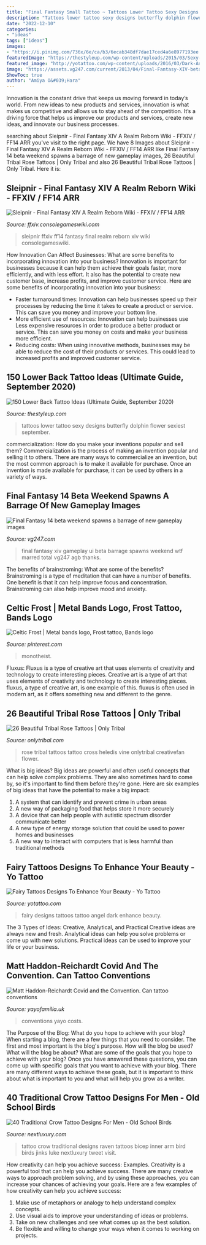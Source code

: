 ```yaml
---
title: "Final Fantasy Small Tattoo ~ Tattoos Lower Tattoo Sexy Designs Butterfly Dolphin Flower Sexiest September"
description: "Tattoos lower tattoo sexy designs butterfly dolphin flower sexiest september"
date: "2022-12-10"
categories:
- "ideas"
tags: ["ideas"]
images:
- "https://i.pinimg.com/736x/6e/ca/b3/6ecab348df7dae17ced4a6e8977193ee.jpg"
featuredImage: "https://thestyleup.com/wp-content/uploads/2015/03/Sexy-Lower-Back-Tattoos-for-Women-27.jpg"
featured_image: "http://yotattoo.com/wp-content/uploads/2016/03/Dark-Angel-Fairy-Tattoo-Designs.jpg"
image: "https://assets.vg247.com/current/2013/04/Final-Fantasy-XIV-beta-43.jpg"
ShowToc: true
author: "Amiya O&#039;Hara"
---
```



Innovation is the constant drive that keeps us moving forward in today’s world. From new ideas to new products and services, innovation is what makes us competitive and allows us to stay ahead of the competition. It’s a driving force that helps us improve our products and services, create new ideas, and innovate our business processes.

	

		
searching about Sleipnir - Final Fantasy XIV A Realm Reborn Wiki - FFXIV / FF14 ARR you've visit to the right page. We have 8 Images about Sleipnir - Final Fantasy XIV A Realm Reborn Wiki - FFXIV / FF14 ARR like Final Fantasy 14 beta weekend spawns a barrage of new gameplay images, 26 Beautiful Tribal Rose Tattoos | Only Tribal and also 26 Beautiful Tribal Rose Tattoos | Only Tribal. Here it is:
		
    
## Sleipnir - Final Fantasy XIV A Realm Reborn Wiki - FFXIV / FF14 ARR

<img loading=lazy src="https://ffxiv.consolegameswiki.com/mediawiki/images/thumb/a/a7/Sleipnir2.jpg/400px-Sleipnir2.jpg" onerror="this.onerror=null;this.src='https://tse2.mm.bing.net/th?id=OIP.4KCEuMsaBr015NQA8_mzpAAAAA&amp;pid=15.1';" alt="Sleipnir - Final Fantasy XIV A Realm Reborn Wiki - FFXIV / FF14 ARR">

_Source: ffxiv.consolegameswiki.com_

>sleipnir ffxiv ff14 fantasy final realm reborn xiv wiki consolegameswiki. 

	

How Innovation Can Affect Businesses: What are some benefits to incorporating innovation into your business?
Innovation is important for businesses because it can help them achieve their goals faster, more efficiently, and with less effort. It also has the potential to create new customer base, increase profits, and improve customer service. Here are some benefits of incorporating innovation into your business: 
- Faster turnaround times: Innovation can help businesses speed up their processes by reducing the time it takes to create a product or service. This can save you money and improve your bottom line. 
- More efficient use of resources: Innovation can help businesses use Less expensive resources in order to produce a better product or service. This can save you money on costs and make your business more efficient. 
- Reducing costs: When using innovative methods, businesses may be able to reduce the cost of their products or services. This could lead to increased profits and improved customer service.

    
## 150 Lower Back Tattoo Ideas (Ultimate Guide, September 2020)

<img loading=lazy src="https://thestyleup.com/wp-content/uploads/2015/03/Sexy-Lower-Back-Tattoos-for-Women-27.jpg" onerror="this.onerror=null;this.src='https://tse3.mm.bing.net/th?id=OIP.YUoFgXUzuTz8TGq11Ww_qgHaLH&amp;pid=15.1';" alt="150 Lower Back Tattoo Ideas (Ultimate Guide, September 2020)">

_Source: thestyleup.com_

>tattoos lower tattoo sexy designs butterfly dolphin flower sexiest september. 

	

commercialization: How do you make your inventions popular and sell them?
Commercialization is the process of making an invention popular and selling it to others. There are many ways to commercialize an invention, but the most common approach is to make it available for purchase. Once an invention is made available for purchase, it can be used by others in a variety of ways.

    
## Final Fantasy 14 Beta Weekend Spawns A Barrage Of New Gameplay Images

<img loading=lazy src="https://assets.vg247.com/current/2013/04/Final-Fantasy-XIV-beta-43.jpg" onerror="this.onerror=null;this.src='https://tse2.mm.bing.net/th?id=OIP.sEF_zLK2_u0oh-VZtHIJswHaEK&amp;pid=15.1';" alt="Final Fantasy 14 beta weekend spawns a barrage of new gameplay images">

_Source: vg247.com_

>final fantasy xiv gameplay ui beta barrage spawns weekend wtf marred total vg247 agb thanks. 

	

The benefits of brainstroming: What are some of the benefits?
Brainstroming is a type of meditation that can have a number of benefits. One benefit is that it can help improve focus and concentration. Brainstroming can also help improve mood and anxiety.

    
## Celtic Frost | Metal Bands Logo, Frost Tattoo, Bands Logo

<img loading=lazy src="https://i.pinimg.com/736x/6e/ca/b3/6ecab348df7dae17ced4a6e8977193ee.jpg" onerror="this.onerror=null;this.src='https://tse2.mm.bing.net/th?id=OIP.uopnpZLM4BqVrZxWX7iNEwHaL8&amp;pid=15.1';" alt="Celtic Frost | Metal bands logo, Frost tattoo, Bands logo">

_Source: pinterest.com_

>monotheist. 

	

Fluxus: Fluxus is a type of creative art that uses elements of creativity and technology to create interesting pieces.
Creative art is a type of art that uses elements of creativity and technology to create interesting pieces. fluxus, a type of creative art, is one example of this. fluxus is often used in modern art, as it offers something new and different to the genre.

    
## 26 Beautiful Tribal Rose Tattoos | Only Tribal

<img loading=lazy src="https://www.onlytribal.com/wp-content/uploads/2015/12/Tribal-Rose-Tattoo-Pictures.jpg" onerror="this.onerror=null;this.src='https://tse2.mm.bing.net/th?id=OIP.JbQOEKgjeNiQEQORzuFHxgHaJ4&amp;pid=15.1';" alt="26 Beautiful Tribal Rose Tattoos | Only Tribal">

_Source: onlytribal.com_

>rose tribal tattoos tattoo cross heledis vine onlytribal creativefan flower. 

	

What is big ideas?
Big ideas are powerful and often useful concepts that can help solve complex problems. They are also sometimes hard to come by, so it's important to find them before they're gone. Here are six examples of big ideas that have the potential to make a big impact:
1. A system that can identify and prevent crime in urban areas 
2. A new way of packaging food that helps store it more securely 
3. A device that can help people with autistic spectrum disorder communicate better 
4. A new type of energy storage solution that could be used to power homes and businesses 
5. A new way to interact with computers that is less harmful than traditional methods 

    
## Fairy Tattoos Designs To Enhance Your Beauty - Yo Tattoo

<img loading=lazy src="http://yotattoo.com/wp-content/uploads/2016/03/Dark-Angel-Fairy-Tattoo-Designs.jpg" onerror="this.onerror=null;this.src='https://tse3.mm.bing.net/th?id=OIP.cBSKl8TRqQy2epZ70BHArwAAAA&amp;pid=15.1';" alt="Fairy Tattoos Designs To Enhance Your Beauty - Yo Tattoo">

_Source: yotattoo.com_

>fairy designs tattoos tattoo angel dark enhance beauty. 

	

The 3 Types of Ideas: Creative, Analytical, and Practical
Creative ideas are always new and fresh. Analytical ideas can help you solve problems or come up with new solutions. Practical ideas can be used to improve your life or your business.

    
## Matt Haddon-Reichardt Covid And The Convention. Can Tattoo Conventions

<img loading=lazy src="https://cdn.shopify.com/s/files/1/2156/7915/articles/thumbnail_IMG_2744_1200x1501.jpg?v=1612460067" onerror="this.onerror=null;this.src='https://tse2.mm.bing.net/th?id=OIP.YNP20L0Yao6NPrvzgVhjogHaJR&amp;pid=15.1';" alt="Matt Haddon-Reichardt Covid and the Convention. Can tattoo conventions">

_Source: yayofamilia.uk_

>conventions yayo costs. 

	

The Purpose of the Blog: What do you hope to achieve with your blog?
When starting a blog, there are a few things that you need to consider. The first and most important is the blog's purpose. How will the blog be used? What will the blog be about? What are some of the goals that you hope to achieve with your blog? Once you have answered these questions, you can come up with specific goals that you want to achieve with your blog. There are many different ways to achieve these goals, but it is important to think about what is important to you and what will help you grow as a writer.

    
## 40 Traditional Crow Tattoo Designs For Men - Old School Birds

<img loading=lazy src="http://nextluxury.com/wp-content/uploads/inner-arm-bicep-traditional-crow-arrows-tattoo-on-man.jpg" onerror="this.onerror=null;this.src='https://tse2.mm.bing.net/th?id=OIP.ieA-tRzxYcMeqy2jlpOjSAHaJ4&amp;pid=15.1';" alt="40 Traditional Crow Tattoo Designs For Men - Old School Birds">

_Source: nextluxury.com_

>tattoo crow traditional designs raven tattoos bicep inner arm bird birds jinks luke nextluxury tweet visit. 

	

How creativity can help you achieve success: Examples.
Creativity is a powerful tool that can help you achieve success. There are many creative ways to approach problem solving, and by using these approaches, you can increase your chances of achieving your goals. Here are a few examples of how creativity can help you achieve success: 
1. Make use of metaphors or analogy to help understand complex concepts.
2. Use visual aids to improve your understanding of ideas or problems.
3. Take on new challenges and see what comes up as the best solution.
4. Be flexible and willing to change your ways when it comes to working on projects.

